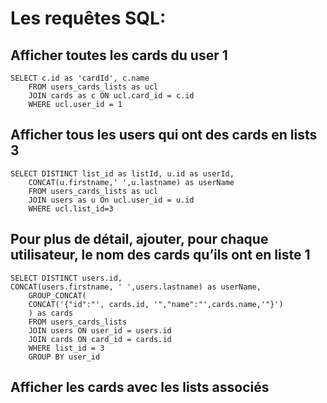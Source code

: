 # Les requêtes SQL:

## Afficher toutes les cards du user 1
```
SELECT c.id as 'cardId', c.name
    FROM users_cards_lists as ucl
    JOIN cards as c ON ucl.card_id = c.id
    WHERE ucl.user_id = 1
```

## Afficher tous les users qui ont des cards en lists 3
```
SELECT DISTINCT list_id as listId, u.id as userId,
    CONCAT(u.firstname,' ',u.lastname) as userName
    FROM users_cards_lists as ucl
    JOIN users as u On ucl.user_id = u.id
    WHERE ucl.list_id=3
```

## Pour plus de détail, ajouter, pour chaque utilisateur, le nom des cards qu’ils ont en liste 1
```
SELECT DISTINCT users.id,
CONCAT(users.firstname, ' ',users.lastname) as userName,
    GROUP_CONCAT(
    CONCAT('{"id":"', cards.id, '","name":"',cards.name,'"}')
    ) as cards
    FROM users_cards_lists
    JOIN users ON user_id = users.id
    JOIN cards ON card_id = cards.id
    WHERE list_id = 3
    GROUP BY user_id
```

## Afficher les cards avec les lists associés
